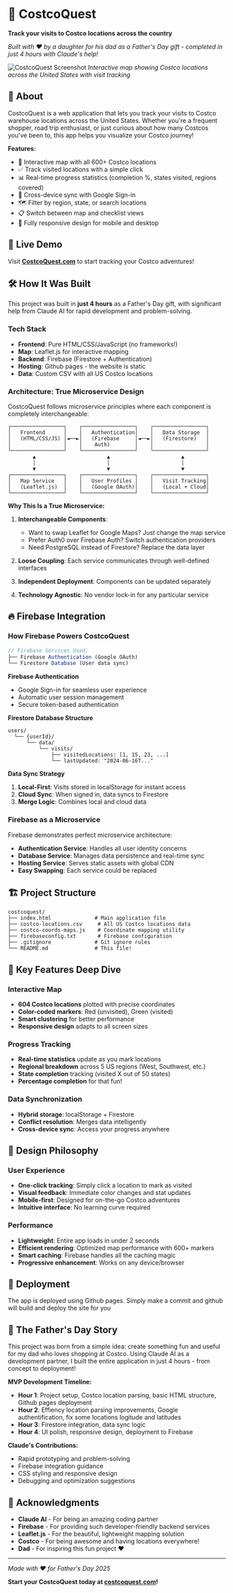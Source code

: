 # 🏪 CostcoQuest

**Track your visits to Costco locations across the country**

*Built with ❤️ by a daughter for his dad as a Father's Day gift - completed in just 4 hours with Claude's help!*

![CostcoQuest Screenshot](https://imgur.com/placeholder.png)
*Interactive map showing Costco locations across the United States with visit tracking*

## 🎯 About

CostcoQuest is a web application that lets you track your visits to Costco warehouse locations across the United States. Whether you're a frequent shopper, road trip enthusiast, or just curious about how many Costcos you've been to, this app helps you visualize your Costco journey!

**Features:**
- 📍 Interactive map with all 600+ Costco locations
- ✅ Track visited locations with a simple click
- 📊 Real-time progress statistics (completion %, states visited, regions covered)
- 🔄 Cross-device sync with Google Sign-in
- 🗺️ Filter by region, state, or search locations
- 📋 Switch between map and checklist views
- 📱 Fully responsive design for mobile and desktop

## 🚀 Live Demo

Visit **[CostcoQuest.com](https://costcoquest.com)** to start tracking your Costco adventures!

## 🛠️ How It Was Built

This project was built in **just 4 hours** as a Father's Day gift, with significant help from Claude AI for rapid development and problem-solving.

### Tech Stack

- **Frontend**: Pure HTML/CSS/JavaScript (no frameworks!)
- **Map**: Leaflet.js for interactive mapping
- **Backend**: Firebase (Firestore + Authentication)
- **Hosting**: Github pages - the website is static
- **Data**: Custom CSV with all US Costco locations

### Architecture: True Microservice Design

CostcoQuest follows microservice principles where each component is completely interchangeable:

```
┌─────────────────┐    ┌─────────────────┐    ┌─────────────────┐
│   Frontend      │    │   Authentication│    │   Data Storage  │
│   (HTML/CSS/JS) │◄──►│   (Firebase     │◄──►│   (Firestore)   │
│                 │    │    Auth)        │    │                 │
└─────────────────┘    └─────────────────┘    └─────────────────┘
        ▲                       ▲                       ▲
        │                       │                       │
        ▼                       ▼                       ▼
┌─────────────────┐    ┌─────────────────┐    ┌─────────────────┐
│   Map Service   │    │   User Profiles │    │   Visit Tracking│
│   (Leaflet.js)  │    │   (Google OAuth)│    │   (Local + Cloud│
└─────────────────┘    └─────────────────┘    └─────────────────┘
```

**Why This Is a True Microservice:**

1. **Interchangeable Components**: 
   - Want to swap Leaflet for Google Maps? Just change the map service
   - Prefer Auth0 over Firebase Auth? Switch authentication providers
   - Need PostgreSQL instead of Firestore? Replace the data layer

2. **Loose Coupling**: Each service communicates through well-defined interfaces
3. **Independent Deployment**: Components can be updated separately
4. **Technology Agnostic**: No vendor lock-in for any particular service

## 🔥 Firebase Integration

### How Firebase Powers CostcoQuest

```javascript
// Firebase Services Used:
├── Firebase Authentication (Google OAuth)
└── Firestore Database (User data sync)
```

**Firebase Authentication**
- Google Sign-in for seamless user experience
- Automatic user session management
- Secure token-based authentication

**Firestore Database Structure**
```
users/
  └── {userId}/
      └── data/
          └── visits/
              ├── visitedLocations: [1, 15, 23, ...]
              └── lastUpdated: "2024-06-16T..."
```

**Data Sync Strategy**
1. **Local-First**: Visits stored in localStorage for instant access
2. **Cloud Sync**: When signed in, data syncs to Firestore
3. **Merge Logic**: Combines local and cloud data

### Firebase as a Microservice

Firebase demonstrates perfect microservice architecture:

- **Authentication Service**: Handles all user identity concerns
- **Database Service**: Manages data persistence and real-time sync  
- **Hosting Service**: Serves static assets with global CDN
- **Easy Swapping**: Each service could be replaced

## 🏗️ Project Structure

```
costcoquest/
├── index.html              # Main application file
├── costco-locations.csv     # All US Costco locations data
├── costco-coords-maps.js    # Coordinate mapping utility
├── firebaseconfig.txt       # Firebase configuration
├── .gitignore              # Git ignore rules
└── README.md               # This file!
```

## 🎯 Key Features Deep Dive

### Interactive Map
- **604 Costco locations** plotted with precise coordinates
- **Color-coded markers**: Red (unvisited), Green (visited)
- **Smart clustering** for better performance
- **Responsive design** adapts to all screen sizes

### Progress Tracking
- **Real-time statistics** update as you mark locations
- **Regional breakdown** across 5 US regions (West, Southwest, etc.)
- **State completion** tracking (visited X out of 50 states)
- **Percentage completion** for that fun!

### Data Synchronization
- **Hybrid storage**: localStorage + Firestore
- **Conflict resolution**: Merges data intelligently
- **Cross-device sync**: Access your progress anywhere

## 🎨 Design Philosophy

### User Experience
- **One-click tracking**: Simply click a location to mark as visited
- **Visual feedback**: Immediate color changes and stat updates
- **Mobile-first**: Designed for on-the-go Costco adventures
- **Intuitive interface**: No learning curve required

### Performance
- **Lightweight**: Entire app loads in under 2 seconds
- **Efficient rendering**: Optimized map performance with 600+ markers
- **Smart caching**: Firebase handles all the caching magic
- **Progressive enhancement**: Works on any device/browser

## 🚀 Deployment

The app is deployed using Github pages. Simply make a commit and github will build and deploy the site for you

## 🎁 The Father's Day Story

This project was born from a simple idea: create something fun and useful for my dad who loves shopping at Costco. Using Claude AI as a development partner, I built the entire application in just 4 hours - from concept to deployment!

**MVP Development Timeline:**
- **Hour 1**: Project setup, Costco location parsing, basic HTML structure, Github pages deployment
- **Hour 2**: Effiency location parsing improvements, Google authentification, fix some locations logitude and latitudes
- **Hour 3**: Firestore integration, data sync logic
- **Hour 4**: UI polish, responsive design, deployment to Firebase

**Claude's Contributions:**
- Rapid prototyping and problem-solving
- Firebase integration guidance  
- CSS styling and responsive design
- Debugging and optimization suggestions

## 🙏 Acknowledgments

- **Claude AI** - For being an amazing coding partner
- **Firebase** - For providing such developer-friendly backend services
- **Leaflet.js** - For the beautiful, lightweight mapping solution
- **Costco** - For being awesome and having locations everywhere!
- **Dad** - For inspiring this fun project ❤️

---

*Made with ❤️ for Father's Day 2025*

**Start your CostcoQuest today at [costcoquest.com](https://costcoquest.com)!**
